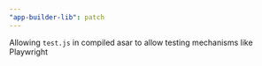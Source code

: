 ```yaml
---
"app-builder-lib": patch
---
```


Allowing `test.js` in compiled asar to allow testing mechanisms like Playwright
